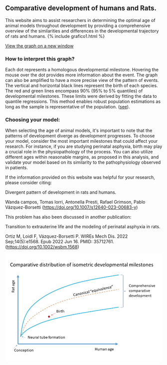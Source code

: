 ## Comparative development of humans and Rats.

This website aims to assist researchers in determining the optimal age of animal models throughout development by providing a comprehensive overview of the similarities and differences in the developmental trajectory of rats and humans.
{% include grafico1.html %}

<a href="https://vazquez-borsetti.github.io/rat-and-human-comparative-development/grafico1.html">View the graph on a new window</a>



### How to interpret this graph?

Each dot represents a homologous developmental milestone. Hovering the mouse over the dot provides more information about the event. The graph can also be amplified to have a more precise view of the pattern of events.
 The vertical and horizontal black lines represent the birth of each species.
The red and green lines encompass 90% (95% to 5% quantiles) of developmental milestones. These limits were derived by fitting the data to quantile regressions. This method enables robust population estimations as long as the sample is representative of the population.
 (<a href="https://doi.org/10.1101/2023.04.11.536227">see</a>).

### Choosing your model:

When selecting the age of animal models, it's important to note that the patterns of development diverge as development progresses. To choose your model, consider the most important milestones that could affect your research. For instance, if you are studying perinatal asphyxia, birth may play a crucial role in the physiopathology of the process. You can also utilize different ages within reasonable margins, as proposed in this analysis, and validate your model based on its similarity to the pathophysiology observed in patients.



If the information provided on this website was helpful for your research, please consider citing:

Divergent pattern of development in rats and humans.

Wanda campos, Tomas Iorri, Antonella Presti, Rafael Grimson, Pablo Vázquez-Borsetti
 (<a href="https://doi.org/10.1007/s12640-023-00683-y">https://doi.org/10.1007/s12640-023-00683-y</a>)

This problem has also been discussed in another publication:

Transition to extrauterine life and the modeling of perinatal asphyxia in rats.

Ortiz M, Loidl F, Vázquez-Borsetti P. WIREs Mech Dis. 2022 Sep;14(5):e1568. Epub 2022 Jun 16. PMID: 35712761.
(<a href="https://doi.org/10.1002/wsbm.1568">https://doi.org/10.1002/wsbm.1568</a>)

![plot](./scheme.jpg "scheme of rat and human comparative development")

<meta property="og:image" content="./scheme.jpg" />
<meta property="og:image:type" content="image/jpeg" >
<meta property="og:image:width" content="917" >
<meta property="og:image:height" content="624" >
